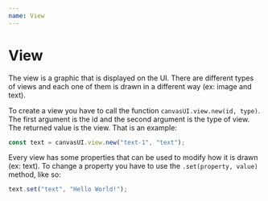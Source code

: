 ```yaml
---
name: View
---
```


# View

The view is a graphic that is displayed on the UI. There are different types of views and each one of them is drawn in a different way (ex: image and text).

To create a view you have to call the function `canvasUI.view.new(id, type)`. The first argument is the id and the second argument is the type of view. The returned value is the view. That is an example:

```javascript
const text = canvasUI.view.new("text-1", "text");
```

Every view has some properties that can be used to modify how it is drawn (ex: text). To change a property you have to use the `.set(property, value)` method, like so:

```javascript
text.set("text", "Hello World!");
```
